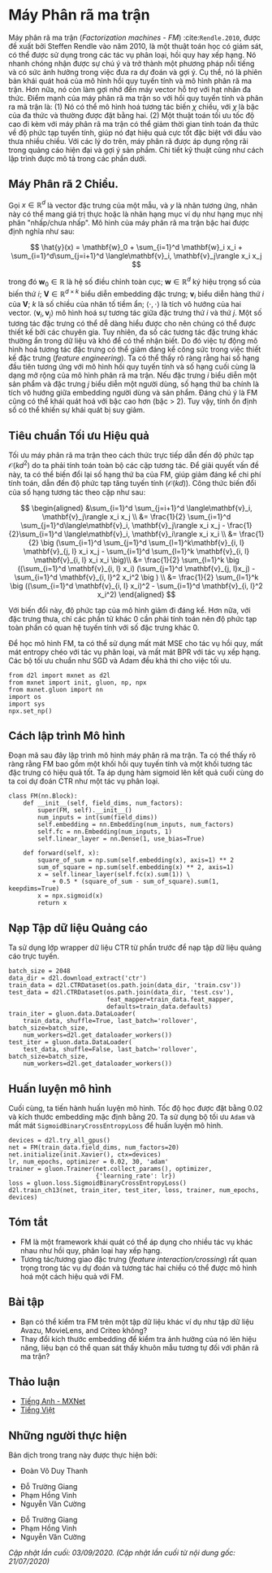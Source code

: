 <!-- ===================== Bắt đầu dịch Phần 1 ==================== -->

<!--
# Factorization Machines
-->

# Máy Phân rã ma trận


<!--
Factorization machines (FM) :cite:`Rendle.2010`, proposed by Steffen Rendle in 2010, 
is a supervised algorithm that can be used for classification, regression, and ranking tasks.
It quickly took notice and became a popular and impactful method for making predictions and recommendations.
Particularly, it is a generalization of the linear regression model and the matrix factorization model.
Moreover, it is reminiscent of support vector machines with a polynomial kernel.
The strengths of factorization machines over the linear regression and matrix factorization are:
(1) it can model $\chi$-way variable interactions, where $\chi$ is the number of polynomial order and is usually set to two.
(2) A fast optimization algorithm associated with factorization machines can reduce the polynomial computation time to linear complexity, 
making it extremely efficient especially for high dimensional sparse inputs.
For these reasons, factorization machines are widely employed in modern advertisement and products recommendations.
The technical details and implementations are described below.
-->

Máy phân rã ma trận (*Factorization machines - FM*) :cite:`Rendle.2010`, được đề xuất bởi Steffen Rendle vào năm 2010,
là một thuật toán học có giám sát, có thể được sử dụng trong các tác vụ phân loại, hồi quy hay xếp hạng.
Nó nhanh chóng nhận được sự chú ý và trở thành một phương pháp nổi tiếng và có sức ảnh hưởng trong việc đưa ra dự đoán và gợi ý.
Cụ thể, nó là phiên bản khái quát hoá của mô hình hồi quy tuyến tính và mô hình phân rã ma trận.
Hơn nữa, nó còn làm gợi nhớ đến máy vector hỗ trợ với hạt nhân đa thức.
Điểm mạnh của máy phân rã ma trận so với hồi quy tuyến tính và phân ra mã trận là:
(1) Nó có thể mô hình hoá tương tác biến $\chi$ chiều, với $\chi$ là bậc của đa thức và thường được đặt bằng hai.
(2) Một thuật toán tối ưu tốc độ cao đi kèm với máy phân rã ma trận có thể giảm thời gian tính toán đa thức về độ phức tạp tuyến tính,
giúp nó đạt hiệu quả cực tốt đặc biệt với đầu vào thưa nhiều chiều.
Với các lý do trên, máy phân rã được áp dụng rộng rãi trong quảng cáo hiện đại và gợi ý sản phẩm.
Chi tiết kỹ thuật cũng như cách lập trình được mô tả trong các phần dưới.


<!--
## 2-Way Factorization Machines
-->

## Máy Phân rã 2 Chiều.


<!--
Formally, let $x \in \mathbb{R}^d$ denote the feature vectors of one sample, and $y$ denote the corresponding label 
which can be real-valued label or class label such as binary class "click/non-click".
The model for a factorization machine of degree two is defined as:
-->

Gọi $x \in \mathbb{R}^d$ là vector đặc trưng của một mẫu, và $y$ là nhãn tương ứng,
nhãn này có thể mang giá trị thực hoặc là nhãn hạng mục ví dụ như hạng mục nhị phân "nhấp/chưa nhấp".
Mô hình của máy phân rã ma trận bậc hai được định nghĩa như sau:


$$
\hat{y}(x) = \mathbf{w}_0 + \sum_{i=1}^d \mathbf{w}_i x_i + \sum_{i=1}^d\sum_{j=i+1}^d \langle\mathbf{v}_i, \mathbf{v}_j\rangle x_i x_j
$$


<!--
where $\mathbf{w}_0 \in \mathbb{R}$ is the global bias;
$\mathbf{w} \in \mathbb{R}^d$ denotes the weights of the i-th variable;
$\mathbf{V} \in \mathbb{R}^{d\times k}$ represents the feature embeddings;
$\mathbf{v}_i$ represents the $i^\mathrm{th}$ row of $\mathbf{V}$; $k$ is the dimensionality of latent factors;
$\langle\cdot, \cdot \rangle$ is the dot product of two vectors.
$\langle \mathbf{v}_i, \mathbf{v}_j \rangle$ model the interaction between the $i^\mathrm{th}$ and $j^\mathrm{th}$ feature.
Some feature interactions can be easily understood so they can be designed by experts.
However, most other feature interactions are hidden in data and difficult to identify.
So modeling feature interactions automatically can greatly reduce the efforts in feature engineering.
It is obvious that the first two terms correspond to the linear regression model and the last term is an extension of the matrix factorization model.
If the feature $i$ represents a item and the feature $j$ represents a user, the third term is exactly the dot product between user and item embeddings.
It is worth noting that FM can also generalize to higher orders (degree > 2).
Nevertheless, the numerical stability might weaken the generalization.
-->

trong đó $\mathbf{w}_0 \in \mathbb{R}$ là hệ số điều chỉnh toàn cục;
$\mathbf{w} \in \mathbb{R}^d$ ký hiệu trọng số của biến thứ $i$;
$\mathbf{V} \in \mathbb{R}^{d\times k}$ biểu diễn embedding đặc trưng;
$\mathbf{v}_i$ biểu diễn hàng thứ $i$ của $\mathbf{V}$; $k$ là số chiều của nhân tố tiềm ẩn;
$\langle\cdot, \cdot \rangle$ là tích vô hướng của hai vector.
$\langle \mathbf{v}_i, \mathbf{v}_j \rangle$ mô hình hoá sự tương tác giữa đặc trưng thứ $i$ và thứ $j$.
Một số tương tác đặc trưng có thể dễ dàng hiểu được cho nên chúng có thể được thiết kế bởi các chuyên gia.
Tuy nhiên, đa số các tương tác đặc trưng khác thường ẩn trong dữ liệu và khó để có thể nhận biết.
Do đó việc tự động mô hình hoá tương tác đặc trưng có thể giảm đáng kể công sức trong việc thiết kế đặc trưng (*feature engineering*).
Ta có thể thấy rõ ràng rằng hai số hạng đầu tiên tương ứng với mô hình hồi quy tuyến tính và số hạng cuối cùng là dạng mở rộng của mô hình phân rã ma trận.
Nếu đặc trưng $i$ biểu diễn một sản phẩm và đặc trưng $j$ biểu diễn một người dùng, số hạng thứ ba chính là tích vô hướng giữa embedding người dùng và sản phẩm.
Đáng chú ý là FM cũng có thể khái quát hoá với bậc cao hơn (bậc > 2).
Tuy vậy, tính ổn định số có thể khiến sự khái quát bị suy giảm.

<!-- ===================== Kết thúc dịch Phần 1 ===================== -->

<!-- ===================== Bắt đầu dịch Phần 2 ===================== -->

<!--
## An Efficient Optimization Criterion
-->

## Tiêu chuẩn Tối ưu Hiệu quả


<!--
Optimizing the factorization machines in a straight forward method leads to a complexity of $\mathcal{O}(kd^2)$ as all pairwise interactions require to be computed.
To solve this inefficiency problem, we can reorganize the third term of FM which could greatly reduce the computation cost, leading to a linear time complexity ($\mathcal{O}(kd)$).
The reformulation of the pairwise interaction term is as follows:
-->

Tối ưu máy phân rã ma trận theo cách thức trực tiếp dẫn đến độ phức tạp $\mathcal{O}(kd^2)$ do ta phải tính toán toàn bộ các cặp tương tác.
Để giải quyết vấn đề này, ta có thể biến đổi lại số hạng thứ ba của FM, giúp giảm đáng kể chi phí tính toán, dẫn đến độ phức tạp tăng tuyến tính ($\mathcal{O}(kd)$).
Công thức biến đổi của số hạng tương tác theo cặp như sau:


$$
\begin{aligned}
&\sum_{i=1}^d \sum_{j=i+1}^d \langle\mathbf{v}_i, \mathbf{v}_j\rangle x_i x_j \\
 &= \frac{1}{2} \sum_{i=1}^d \sum_{j=1}^d\langle\mathbf{v}_i, \mathbf{v}_j\rangle x_i x_j - \frac{1}{2}\sum_{i=1}^d \langle\mathbf{v}_i, \mathbf{v}_i\rangle x_i x_i \\
 &= \frac{1}{2} \big (\sum_{i=1}^d \sum_{j=1}^d \sum_{l=1}^k\mathbf{v}_{i, l} \mathbf{v}_{j, l} x_i x_j - \sum_{i=1}^d \sum_{l=1}^k \mathbf{v}_{i, l} \mathbf{v}_{i, l} x_i x_i \big)\\
 &=  \frac{1}{2} \sum_{l=1}^k \big ((\sum_{i=1}^d \mathbf{v}_{i, l} x_i) (\sum_{j=1}^d \mathbf{v}_{j, l}x_j) - \sum_{i=1}^d \mathbf{v}_{i, l}^2 x_i^2 \big ) \\
 &= \frac{1}{2} \sum_{l=1}^k \big ((\sum_{i=1}^d \mathbf{v}_{i, l} x_i)^2 - \sum_{i=1}^d \mathbf{v}_{i, l}^2 x_i^2)
 \end{aligned}
$$


<!--
With this reformulation, the model complexity are decreased greatly.
Moreover, for sparse features, only non-zero elements needs to be computed so that the overall complexity is linear to the number of non-zero features.
-->

Với biến đổi này, độ phức tạp của mô hình giảm đi đáng kể.
Hơn nữa, với đặc trưng thưa, chỉ các phần tử khác 0 cần phải tính toán nên độ phức tạp toàn phần có quan hệ tuyến tính với số đặc trưng khác 0.


<!--
To learn the FM model, we can use the MSE loss for regression task, the cross entropy loss for classification tasks, and the BPR loss for ranking task.
Standard optimizers such as SGD and Adam are viable for optimization.
-->

Để học mô hình FM, ta có thể sử dụng mất mát MSE cho tác vụ hồi quy, mất mát entropy chéo với tác vụ phân loại, và mất mát BPR với tác vụ xếp hạng.
Các bộ tối ưu chuẩn như SGD và Adam đều khả thi cho việc tối ưu.


```{.python .input  n=2}
from d2l import mxnet as d2l
from mxnet import init, gluon, np, npx
from mxnet.gluon import nn
import os
import sys
npx.set_np()
```


<!--
## Model Implementation
-->

## Cách lập trình Mô hình


<!--
The following code implement the factorization machines.
It is clear to see that FM consists a linear regression block and an efficient feature interaction block.
We apply a sigmoid function over the final score since we treat the CTR prediction as a classification task.
-->

Đoạn mã sau đây lập trình mô hình máy phân rã ma trận.
Ta có thể thấy rõ ràng rằng FM bao gồm một khối hồi quy tuyến tính và một khối tương tác đặc trưng có hiệu quả tốt.
Ta áp dụng hàm sigmoid lên kết quả cuối cùng do ta coi dự đoán CTR như một tác vụ phân loại.


```{.python .input  n=2}
class FM(nn.Block):
    def __init__(self, field_dims, num_factors):
        super(FM, self).__init__()
        num_inputs = int(sum(field_dims))
        self.embedding = nn.Embedding(num_inputs, num_factors)
        self.fc = nn.Embedding(num_inputs, 1)
        self.linear_layer = nn.Dense(1, use_bias=True)
        
    def forward(self, x):
        square_of_sum = np.sum(self.embedding(x), axis=1) ** 2
        sum_of_square = np.sum(self.embedding(x) ** 2, axis=1)
        x = self.linear_layer(self.fc(x).sum(1)) \
            + 0.5 * (square_of_sum - sum_of_square).sum(1, keepdims=True)
        x = npx.sigmoid(x)
        return x
```


<!--
## Load the Advertising Dataset
-->

## Nạp Tập dữ liệu Quảng cáo


<!--
We use the CTR data wrapper from the last section to load the online advertising dataset.
-->

Ta sử dụng lớp wrapper dữ liệu CTR từ phần trước để nạp tập dữ liệu quảng cáo trực tuyến.


```{.python .input  n=3}
batch_size = 2048
data_dir = d2l.download_extract('ctr')
train_data = d2l.CTRDataset(os.path.join(data_dir, 'train.csv'))
test_data = d2l.CTRDataset(os.path.join(data_dir, 'test.csv'),
                           feat_mapper=train_data.feat_mapper,
                           defaults=train_data.defaults)
train_iter = gluon.data.DataLoader(
    train_data, shuffle=True, last_batch='rollover', batch_size=batch_size,
    num_workers=d2l.get_dataloader_workers())
test_iter = gluon.data.DataLoader(
    test_data, shuffle=False, last_batch='rollover', batch_size=batch_size,
    num_workers=d2l.get_dataloader_workers())
```


<!--
## Train the Model
-->

## Huấn luyện mô hình


<!--
Afterwards, we train the model. The learning rate is set to 0.01 and the embedding size is set to 20 by default.
The `Adam` optimizer and the `SigmoidBinaryCrossEntropyLoss` loss are used for model training.
-->

Cuối cùng, ta tiến hành huấn luyện mô hình. Tốc độ học được đặt bằng 0.02 và kích thước embedding mặc định bằng 20.
Ta sử dụng bộ tối ưu `Adam` và mất mát `SigmoidBinaryCrossEntropyLoss` để huấn luyện mô hình.


```{.python .input  n=5}
devices = d2l.try_all_gpus()
net = FM(train_data.field_dims, num_factors=20)
net.initialize(init.Xavier(), ctx=devices)
lr, num_epochs, optimizer = 0.02, 30, 'adam'
trainer = gluon.Trainer(net.collect_params(), optimizer,
                        {'learning_rate': lr})
loss = gluon.loss.SigmoidBinaryCrossEntropyLoss()
d2l.train_ch13(net, train_iter, test_iter, loss, trainer, num_epochs, devices)
```

## Tóm tắt

<!--
* FM is a general framework that can be applied on a variety of tasks such as regression, classification, and ranking. 
* Feature interaction/crossing is important for prediction tasks and the 2-way interaction can be efficiently modeled with FM.
-->

* FM là một framework khái quát có thể áp dụng cho nhiều tác vụ khác nhau như hồi quy, phân loại hay xếp hạng.
* Tương tác/tương giao đặc trưng (*feature interaction/crossing*) rất quan trọng trong tác vụ dự đoán và tương tác hai chiều có thể được mô hình hoá một cách hiệu quả với FM.


## Bài tập

<!--
* Can you test FM on other dataset such as Avazu, MovieLens, and Criteo datasets?
* Vary the embedding size to check its impact on performance, can you observe a similar pattern as that of matrix factorization?
-->

* Bạn có thể kiểm tra FM trên một tập dữ liệu khác ví dụ như tập dữ liệu Avazu, MovieLens, and Criteo không?
* Thay đổi kích thước embedding để kiểm tra ảnh hưởng của nó lên hiệu năng, liệu bạn có thể quan sát thấy khuôn mẫu tương tự đối với phân rã ma trận?

<!-- ===================== Kết thúc dịch Phần 2 ===================== -->

## Thảo luận
* [Tiếng Anh - MXNet](https://discuss.d2l.ai/t/406)
* [Tiếng Việt](https://forum.machinelearningcoban.com/c/d2l)


## Những người thực hiện
Bản dịch trong trang này được thực hiện bởi:
<!--
Tác giả của mỗi Pull Request điền tên mình và tên những người review mà bạn thấy
hữu ích vào từng phần tương ứng. Mỗi dòng một tên, bắt đầu bằng dấu `*`.

Tên đầy đủ của các reviewer có thể được tìm thấy tại https://github.com/aivivn/d2l-vn/blob/master/docs/contributors_info.md
-->

* Đoàn Võ Duy Thanh
<!-- Phần 1 -->
* Đỗ Trường Giang
* Phạm Hồng Vinh
* Nguyễn Văn Cường

<!-- Phần 2 -->
* Đỗ Trường Giang
* Phạm Hồng Vinh
* Nguyễn Văn Cường

*Cập nhật lần cuối: 03/09/2020. (Cập nhật lần cuối từ nội dung gốc: 21/07/2020)*
